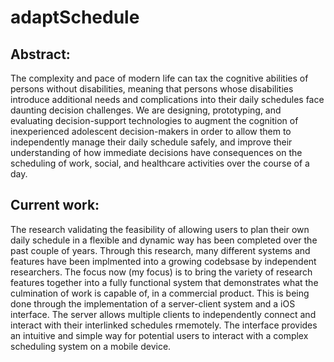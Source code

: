 # adaptSchedule

## Abstract:
The complexity and pace of modern life can tax the cognitive abilities of persons without disabilities, meaning that
persons whose disabilities introduce additional needs and complications into their daily schedules face daunting
decision challenges. We are designing, prototyping, and evaluating decision-support technologies to augment the
cognition of inexperienced adolescent decision-makers in order to allow them to independently manage their daily
schedule safely, and improve their understanding of how immediate decisions have consequences on the scheduling of work, social, and healthcare activities over the course of a day.

## Current work:
The research validating the feasibility of allowing users to plan their own daily schedule in a flexible and dynamic way
has been completed over the past couple of years. Through this research, many different systems and features have been
implmented into a growing codebsase by independent researchers. The focus now (my focus) is to bring the variety of
research features together into a fully functional system that demonstrates what the culmination of work is capable of,
in a commercial product. This is being done through the implementation of a server-client system and a iOS interface.
The server allows multiple clients to independently connect and interact with their interlinked schedules rmemotely.
The interface provides an intuitive and simple way for potential users to interact with a complex scheduling system on
a mobile device.
